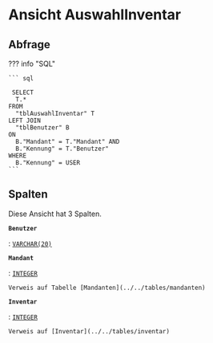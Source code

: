 # Ansicht **AuswahlInventar**

## Abfrage

??? info "SQL"

    ``` sql
    
     SELECT                                  
      T.*                                      
    FROM                                       
      "tblAuswahlInventar" T                   
    LEFT JOIN                                  
      "tblBenutzer" B                          
    ON                                         
      B."Mandant" = T."Mandant" AND            
      B."Kennung" = T."Benutzer"               
    WHERE                                      
      B."Kennung" = USER
    ```

## Spalten

Diese Ansicht hat 3 Spalten.

**`Benutzer`**

:   [`VARCHAR(20)`](https://firebirdsql.org/file/documentation/html/en/refdocs/fblangref40/firebird-40-language-reference.html#fblangref40-datatypes-chartypes)

**`Mandant`**

:   [`INTEGER`](https://firebirdsql.org/file/documentation/html/en/refdocs/fblangref40/firebird-40-language-reference.html#fblangref40-datatypes-inttypes)

    Verweis auf Tabelle [Mandanten](../../tables/mandanten)

**`Inventar`**

:   [`INTEGER`](https://firebirdsql.org/file/documentation/html/en/refdocs/fblangref40/firebird-40-language-reference.html#fblangref40-datatypes-inttypes)

    Verweis auf [Inventar](../../tables/inventar)
